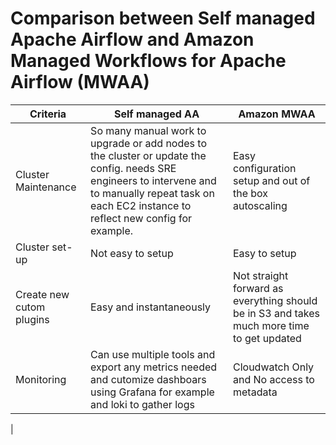 # Comparison between Self managed Apache Airflow and Amazon Managed Workflows for Apache Airflow (MWAA)

| Criteria                                    | Self managed AA                                                                                                                                                                                                                                                                                                                                                                                                                                                                 | Amazon MWAA                                                       |
|-----------------------------------------------|----------------------------------------------------------------------------------------------------------------------------------------------------------------------------------------------------------------------------------------------------------------------------------------------------------------------------------------------------------------------------------------------------------------------------------------------------------------------------|---------------------------------------------------------------|
| Cluster Maintenance       | So many manual work to upgrade or add nodes to the cluster or update the config. needs SRE engineers to intervene and to manually repeat task on each EC2 instance to reflect new config for example.                                                                                                                                                                                                                                                                                                                                                                                | Easy configuration setup and out of the box autoscaling                                                        |
| Cluster set-up        | Not easy to setup                                                                                                                                                                                                                                                                                                                                                                               | Easy to setup                                                         |
| Create new cutom plugins | Easy and instantaneously | Not straight forward as everything should be in S3 and takes much more time to get updated
| Monitoring | Can use multiple tools and export any metrics needed and cutomize dashboars using Grafana for example and loki to gather logs | Cloudwatch Only and No access to metadata

|
